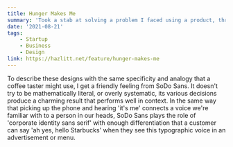 ```yaml
---
title: Hunger Makes Me
summary: 'Took a stab at solving a problem I faced using a product, through design of course'
date: '2021-08-21'
tags:
    - Startup
    - Business
    - Design
link: https://hazlitt.net/feature/hunger-makes-me
---
```


To describe these designs with the same specificity and analogy that a coffee taster might use, I get a friendly feeling from SoDo Sans. It doesn't try to be mathematically literal, or overly systematic, its various decisions produce a charming result that performs well in context. In the same way that picking up the phone and hearing 'it's me' connects a voice we're familiar with to a person in our heads, SoDo Sans plays the role of 'corporate identity sans serif' with enough differentiation that a customer can say 'ah yes, hello Starbucks' when they see this typographic voice in an advertisement or menu.